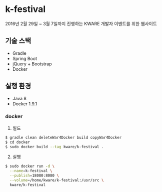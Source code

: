 k-festival
====

2016년 2월 29일 ~ 3월 7일까지 진행하는 KWARE 개발자 이벤트를 위한 웹사이트

## 기술 스택

- Gradle
- Spring Boot
- jQuery + Bootstrap
- Docker

## 실행 환경

- Java 8
- Docker 1.9.1

### docker

1. 빌드
```bash
$ gradle clean deleteWar4Docker build copyWar4Docker
$ cd docker
$ sudo docker build --tag kware/k-festival .
```

2. 실행
```bash
$ sudo docker run -d \
  --name=k-festival \
  --publish=18080:8080 \
  --volume=/home/kware/k-festival:/usr/src \
  kware/k-festival
```
